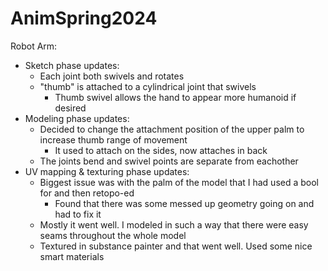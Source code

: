 # AnimSpring2024


Robot Arm:
  - Sketch phase updates:
    - Each joint both swivels and rotates
    - "thumb" is attached to a cylindrical joint that swivels
      - Thumb swivel allows the hand to appear more humanoid if desired
  - Modeling phase updates:
    - Decided to change the attachment position of the upper palm to increase thumb range of movement
      - It used to attach on the sides, now attaches in back
    - The joints bend and swivel points are separate from eachother
  - UV mapping & texturing phase updates:
    - Biggest issue was with the palm of the model that I had used a bool for and then retopo-ed
      - Found that there was some messed up geometry going on and had to fix it
    - Mostly it went well. I modeled in such a way that there were easy seams throughout the whole model
    - Textured in substance painter and that went well. Used some nice smart materials
